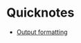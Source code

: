 # Quicknotes

* [Output formatting](https://github.com/ogirginc/Notes/blob/master/lib/Rspec/Quicknotes/output-format.md)
